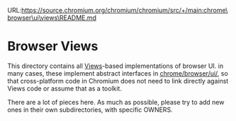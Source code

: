 URL:https://source.chromium.org/chromium/chromium/src/+/main:chrome\browser\ui\views\README.md
# Browser Views

This directory contains all [Views](/docs/ui/README.md)-based implementations
of browser UI. in many cases, these implement abstract interfaces in
[chrome/browser/ui/](/chrome/browser/ui/), so that cross-platform code in
Chromium does not need to link directly against Views code or assume that as a
toolkit.

There are a lot of pieces here. As much as possible, please try to add new ones
in their own subdirectories, with specific OWNERS.
